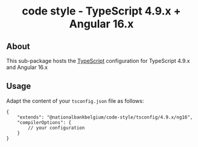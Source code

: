 <h1 align="center">
   code style - TypeScript 4.9.x + Angular 16.x
</h1>

## About

This sub-package hosts the [TypeScript](https://www.typescriptlang.org/) configuration for TypeScript 4.9.x and Angular 16.x

## Usage

Adapt the content of your `tsconfig.json` file as follows:

```text
{
	"extends": "@nationalbankbelgium/code-style/tsconfig/4.9.x/ng16",
	"compilerOptions": {
		// your configuration
	}
}
```
